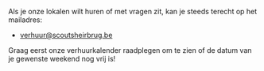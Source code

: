 Als je onze lokalen wilt huren of met vragen zit, kan je steeds terecht op het mailadres:

- [verhuur@scoutsheirbrug.be](mailto:verhuur@scoutsheirbrug.be)

Graag eerst onze verhuurkalender raadplegen om te zien of de datum van je gewenste weekend nog vrij is!
